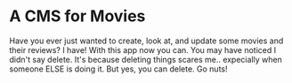 # A CMS for Movies #

Have you ever just wanted to create, look at, and update some movies and their reviews? I have! With this app now you can. You may have noticed I didn't say delete. It's because deleting things scares me.. expecially when someone ELSE is doing it. But yes, you can delete. Go nuts!
